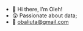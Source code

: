 - 👋 Hi there, I’m Oleh!
- 😲 Passionate about data;
- 📧 obaliuta@gmail.com
<!---
obaliuta/obaliuta is a ✨ special ✨ repository because its `README.md` (this file) appears on your GitHub profile.
You can click the Preview link to take a look at your changes.
--->
